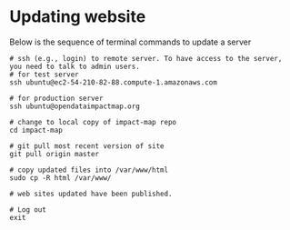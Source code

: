 # Updating website

Below is the sequence of terminal commands to update a server
```
# ssh (e.g., login) to remote server. To have access to the server, you need to talk to admin users.
# for test server
ssh ubuntu@ec2-54-210-82-88.compute-1.amazonaws.com 

# for production server
ssh ubuntu@opendataimpactmap.org

# change to local copy of impact-map repo
cd impact-map

# git pull most recent version of site
git pull origin master

# copy updated files into /var/www/html 
sudo cp -R html /var/www/

# web sites updated have been published.

# Log out 
exit
```